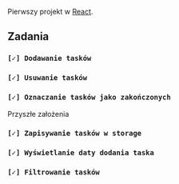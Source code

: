 Pierwszy projekt w [React](https://reactjs.org/).

## Zadania
### `[✓] Dodawanie tasków`
### `[✓] Usuwanie tasków`
### `[✓] Oznaczanie tasków jako zakończonych`

Przyszłe założenia
### `[✓] Zapisywanie tasków w storage`
### `[✓] Wyświetlanie daty dodania taska`
### `[✓] Filtrowanie tasków`
